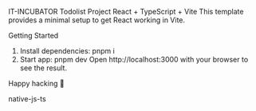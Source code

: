 IT-INCUBATOR Todolist Project
React + TypeScript + Vite
This template provides a minimal setup to get React working in Vite.

Getting Started

1. Install dependencies:
   pnpm i
2. Start app:
   pnpm dev
   Open http://localhost:3000 with your browser to see the result.

Happy hacking 🚀

native-js-ts
